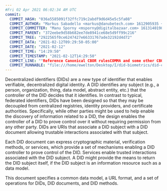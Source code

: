 ```yaml
---
#Fri 02 Apr 2021 06:02:34 AM UTC
commit:
  COMMIT_HASH: "036a5585091f32ffc719c2abdf9d6d45e5c5fa08"
  COMMIT_AUTHOR: "Markus Sabadello <markus@danubetech.com> 1612905935 +0100"
  COMMIT_COMMITTER: "Manu Sporny <msporny@digitalbazaar.com> 1613140190 -0500"
  COMMIT_PARENT: "372eebe9d58b682ee7de8941ce68e5d9ff99c216"
  COMMIT_TREE: "2922565f0ce6247427e66331767ade32192d4d72"
  COMMIT_DATA: "2021-02-12T09:29:50-05:00"
  COMMIT_DATE: "2021-02-12"
  COMMIT_TIME: "14:29:50"
  COMMIT_TIMESTAMP: "2021-02-12T14:29:50"
  COMMIT_LINE: ""Reference Canonical CBOR rulesCOMMA and some other CBOR fixes."
  COMMIT_RUNNABLE: "file:///home/ewelton/Desktop/I/did-biometrics/did-core-dataset/analysis/gitinfo/036a5585091f32ffc719c2abdf9d6d45e5c5fa08/snapshot/index.html"
---
```


<section id="abstract">
<p>
<a>Decentralized identifiers</a> (DIDs) are a new type of identifier that
enables verifiable, decentralized digital identity. A <a>DID</a> identifies any
subject (e.g., a person, organization, thing, data model, abstract entity, etc.)
that the controller of the <a>DID</a> decides that it identifies. In contrast to
typical, federated identifiers, <a>DIDs</a> have been designed so that they may be
decoupled from centralized registries, identity providers, and certificate
authorities. Specifically, while other parties might be used to help enable the
discovery of information related to a <a>DID</a>, the design enables the
controller of a <a>DID</a> to prove control over it without requiring permission
from any other party. <a>DIDs</a> are <a>URIs</a> that associate a <a>DID subject</a>
with a <a>DID document</a> allowing trustable interactions associated with that
subject.
    </p>
<p>
Each <a>DID document</a> can express cryptographic material, <a>verification
methods</a>, or <a>services</a>, which provide a set of mechanisms enabling
a <a>DID controller</a> to prove control of the <a>DID</a>. <a>Services</a>
enable trusted interactions associated with the <a>DID subject</a>. A
<a>DID</a> might provide the means to return the <a>DID subject</a> itself,
if the <a>DID subject</a> is an information resource such as a data model.
    </p>
<p>
This document specifies a common data model, a URL format, and a set of
operations for <a>DIDs</a>, <a>DID documents</a>, and <a>DID methods</a>.
    </p>
</section>
